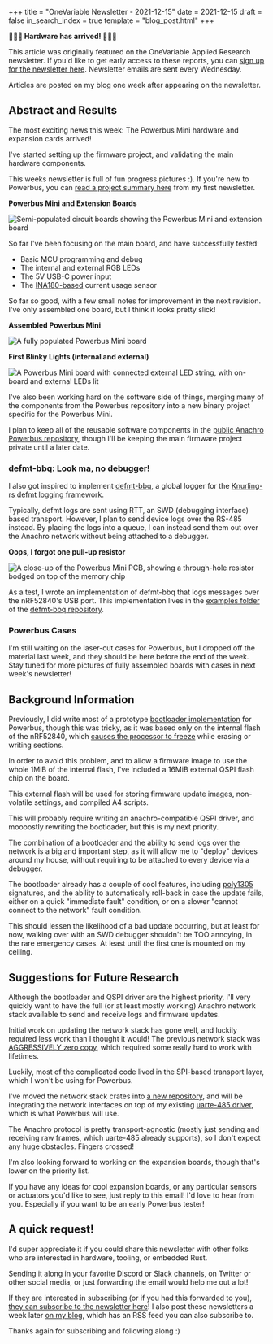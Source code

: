 +++
title = "OneVariable Newsletter - 2021-12-15"
date = 2021-12-15
draft = false
in_search_index = true
template = "blog_post.html"
+++

**🥳🥳🥳 Hardware has arrived! 🥳🥳🥳**

This article was originally featured on the OneVariable Applied Research newsletter. If you'd like to get early access to these reports, you can [sign up for the newsletter here]. Newsletter emails are sent every Wednesday.

Articles are posted on my blog one week after appearing on the newsletter.

[sign up for the newsletter here]: https://confirmsubscription.com/h/y/258F2744861ED5E1

## Abstract and Results

The most exciting news this week: The Powerbus Mini hardware and expansion cards arrived!

<!-- more -->

I've started setting up the firmware project, and validating the main hardware components.

This weeks newsletter is full of fun progress pictures :). If you're new to Powerbus, you can [read a project summary here] from my first newsletter.

[read a project summary here]: https://jamesmunns.com/blog/nwsltr-2021-11-24/#background-information

**Powerbus Mini and Extension Boards**

<img src="../images/nwsltr-2021-12-15-1.jpg" alt="Semi-populated circuit boards showing the Powerbus Mini and extension board">

So far I've been focusing on the main board, and have successfully tested:

* Basic MCU programming and debug
* The internal and external RGB LEDs
* The 5V USB-C power input
* The [INA180-based] current usage sensor

[INA180-based]: https://www.ti.com/product/INA180

So far so good, with a few small notes for improvement in the next revision. I've only assembled one board, but I think it looks pretty slick!

**Assembled Powerbus Mini**

<img src="../images/nwsltr-2021-12-15-2.jpg" alt="A fully populated Powerbus Mini board">

**First Blinky Lights (internal and external)**

<img src="../images/nwsltr-2021-12-15-3.png" alt="A Powerbus Mini board with connected external LED string, with on-board and external LEDs lit">

I've also been working hard on the software side of things, merging many of the components from the Powerbus repository into a new binary project specific for the Powerbus Mini.

I plan to keep all of the reusable software components in the [public Anachro Powerbus repository], though I'll be keeping the main firmware project private until a later date.

[public Anachro Powerbus repository]: https://github.com/anachro-rs/powerbus

### defmt-bbq: Look ma, no debugger!

I also got inspired to implement [defmt-bbq], a global logger for the [Knurling-rs defmt logging framework].

[defmt-bbq]: https://crates.io/crates/defmt-bbq
[Knurling-rs defmt logging framework]: https://defmt.ferrous-systems.com/

Typically, defmt logs are sent using RTT, an SWD (debugging interface) based transport. However, I plan to send device logs over the RS-485 instead. By placing the logs into a queue, I can instead send them out over the Anachro network without being attached to a debugger.

**Oops, I forgot one pull-up resistor**

<img src="../images/nwsltr-2021-12-15-4.jpg" alt="A close-up of the Powerbus Mini PCB, showing a through-hole resistor bodged on top of the memory chip">

As a test, I wrote an implementation of defmt-bbq that logs messages over the nRF52840's USB port. This implementation lives in the [examples folder] of the [defmt-bbq repository].

[examples folder]: https://github.com/jamesmunns/defmt-bbq/tree/main/examples
[defmt-bbq repository]: https://github.com/jamesmunns/defmt-bbq

### Powerbus Cases

I'm still waiting on the laser-cut cases for Powerbus, but I dropped off the material last week, and they should be here before the end of the week. Stay tuned for more pictures of fully assembled boards with cases in next week's newsletter!

## Background Information

Previously, I did write most of a prototype [bootloader implementation] for Powerbus, though this was tricky, as it was based only on the internal flash of the nRF52840, which [causes the processor to freeze] while erasing or writing sections.

[bootloader implementation]: https://github.com/anachro-rs/powerbus/tree/main/anachro-boot
[causes the processor to freeze]: https://infocenter.nordicsemi.com/index.jsp?topic=%2Fps_nrf52840%2Fnvmc.html

In order to avoid this problem, and to allow a firmware image to use the whole 1MiB of the internal flash, I've included a 16MiB external QSPI flash chip on the board.

This external flash will be used for storing firmware update images, non-volatile settings, and compiled A4 scripts.

This will probably require writing an anachro-compatible QSPI driver, and moooostly rewriting the bootloader, but this is my next priority.

The combination of a bootloader and the ability to send logs over the network is a big and important step, as it will allow me to "deploy" devices around my house, without requiring to be attached to every device via a debugger.

The bootloader already has a couple of cool features, including [poly1305] signatures, and the ability to automatically roll-back in case the update fails, either on a quick "immediate fault" condition, or on a slower "cannot connect to the network" fault condition.

[poly1305]: https://docs.rs/poly1305/latest/poly1305/

This should lessen the likelihood of a bad update occurring, but at least for now, walking over with an SWD debugger shouldn't be TOO annoying, in the rare emergency cases. At least until the first one is mounted on my ceiling.


## Suggestions for Future Research

Although the bootloader and QSPI driver are the highest priority, I'll very quickly want to have the full (or at least mostly working) Anachro network stack available to send and receive logs and firmware updates.

Initial work on updating the network stack has gone well, and luckily required less work than I thought it would! The previous network stack was [AGGRESSIVELY zero copy], which required some really hard to work with lifetimes.

[AGGRESSIVELY zero copy]: https://github.com/anachro-rs/anachro/blob/0bd457a151fa47db6725fc21f91cc74cb7cdd64d/crates/spi/src/arbitrator.rs#L436-L480

Luckily, most of the complicated code lived in the SPI-based transport layer, which I won't be using for Powerbus.

I've moved the network stack crates into [a new repository], and will be integrating the network interfaces on top of my existing [uarte-485 driver], which is what Powerbus will use.

[a new repository]: https://github.com/anachro-rs/protocol
[uarte-485 driver]: https://github.com/anachro-rs/powerbus/blob/main/uarte-485/src/lib.rs

The Anachro protocol is pretty transport-agnostic (mostly just sending and receiving raw frames, which uarte-485 already supports), so I don't expect any huge obstacles. Fingers crossed!

I'm also looking forward to working on the expansion boards, though that's lower on the priority list.

If you have any ideas for cool expansion boards, or any particular sensors or actuators you'd like to see, just reply to this email! I'd love to hear from you. Especially if you want to be an early Powerbus tester!


## A quick request!

I'd super appreciate it if you could share this newsletter with other folks who are interested in hardware, tooling, or embedded Rust.

Sending it along in your favorite Discord or Slack channels, on Twitter or other social media, or just forwarding the email would help me out a lot!

If they are interested in subscribing (or if you had this forwarded to you), [they can subscribe to the newsletter here]! I also post these newsletters a week later [on my blog], which has an RSS feed you can also subscribe to.

[they can subscribe to the newsletter here]: https://confirmsubscription.com/h/y/258F2744861ED5E1
[on my blog]: https://jamesmunns.com/blog/
[RSS feed]: https://jamesmunns.com/rss.xml

Thanks again for subscribing and following along :)
